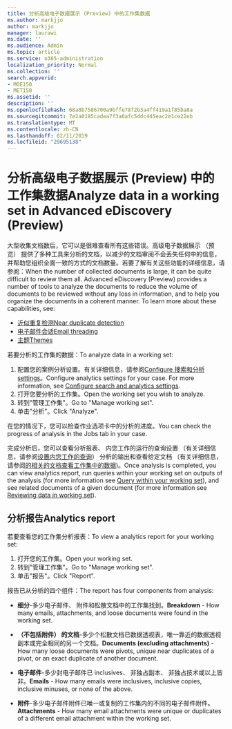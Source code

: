 ```yaml
---
title: 分析高级电子数据展示 (Preview) 中的工作集数据
ms.author: markjjo
author: markjjo
manager: laurawi
ms.date: ''
ms.audience: Admin
ms.topic: article
ms.service: o365-administration
localization_priority: Normal
ms.collection: ''
search.appverid:
- MOE150
- MET150
ms.assetid: ''
description: ''
ms.openlocfilehash: 68a8b7586700a9bffe78f2b3a4ff419a1f85ba8a
ms.sourcegitcommit: 7e2a0185cadea7f3a6afc5ddc445eac2e1ce22eb
ms.translationtype: MT
ms.contentlocale: zh-CN
ms.lasthandoff: 02/11/2019
ms.locfileid: "29695138"
---
```

# <a name="analyze-data-in-a-working-set-in-advanced-ediscovery-preview"></a><span data-ttu-id="12e8c-102">分析高级电子数据展示 (Preview) 中的工作集数据</span><span class="sxs-lookup"><span data-stu-id="12e8c-102">Analyze data in a working set in Advanced eDiscovery (Preview)</span></span>

<span data-ttu-id="12e8c-p101">大型收集文档数后，它可以是很难查看所有这些错误。高级电子数据展示 （预览） 提供了多种工具来分析的文档，以减少的文档审阅不会丢失任何中的信息，并帮助您组织全面一致的方式的文档数量。若要了解有关这些功能的详细信息，请参阅：</span><span class="sxs-lookup"><span data-stu-id="12e8c-p101">When the number of collected documents is large, it can be quite difficult to review them all. Advanced eDiscovery (Preview) provides a number of tools to analyze the documents to reduce the volume of documents to be reviewed without any loss in information, and to help you organize the documents in a coherent manner. To learn more about these capabilities, see:</span></span>

- [<span data-ttu-id="12e8c-106">近似重复检测</span><span class="sxs-lookup"><span data-stu-id="12e8c-106">Near duplicate detection</span></span>](near-duplicates.md)
- [<span data-ttu-id="12e8c-107">电子邮件会话</span><span class="sxs-lookup"><span data-stu-id="12e8c-107">Email threading</span></span>](email-threading.md)
- [<span data-ttu-id="12e8c-108">主题</span><span class="sxs-lookup"><span data-stu-id="12e8c-108">Themes</span></span>](themes.md)

<span data-ttu-id="12e8c-109">若要分析的工作集的数据：</span><span class="sxs-lookup"><span data-stu-id="12e8c-109">To analyze data in a working set:</span></span>

1. <span data-ttu-id="12e8c-p102">配置您的案例分析设置。有关详细信息，请参阅[Configure 搜索和分析 settings](configure-search-analytics-settings.md)。</span><span class="sxs-lookup"><span data-stu-id="12e8c-p102">Configure analytics settings for your case. For more information, see [Configure search and analytics settings](configure-search-analytics-settings.md).</span></span>
2. <span data-ttu-id="12e8c-112">打开您要分析的工作集。</span><span class="sxs-lookup"><span data-stu-id="12e8c-112">Open the working set you wish to analyze.</span></span>
3. <span data-ttu-id="12e8c-113">转到"管理工作集"。</span><span class="sxs-lookup"><span data-stu-id="12e8c-113">Go to "Manage working set".</span></span>
4. <span data-ttu-id="12e8c-114">单击"分析"。</span><span class="sxs-lookup"><span data-stu-id="12e8c-114">Click "Analyze".</span></span>

<span data-ttu-id="12e8c-115">在您的情况下，您可以检查作业选项卡中的分析的进度。</span><span class="sxs-lookup"><span data-stu-id="12e8c-115">You can check the progress of analysis in the Jobs tab in your case.</span></span>

 <span data-ttu-id="12e8c-116">完成分析后，您可以查看分析报表、 内您工作的运行的查询设置 （有关详细信息，请参阅[设置内您工作的查询](working-set-search.md)） 分析的输出和查看给定文档 （有关详细信息，请参阅[的相关的文档查看工作集中的数据](reviewing-data-in-working-set.md))。</span><span class="sxs-lookup"><span data-stu-id="12e8c-116">Once analysis is completed, you can view analytics report, run queries within your working set on outputs of the analysis (for more information see [Query within your working set](working-set-search.md)), and see related documents of a given document (for more information see [Reviewing data in working set](reviewing-data-in-working-set.md)).</span></span>

## <a name="analytics-report"></a><span data-ttu-id="12e8c-117">分析报告</span><span class="sxs-lookup"><span data-stu-id="12e8c-117">Analytics report</span></span>

<span data-ttu-id="12e8c-118">若要查看您的工作集分析报表：</span><span class="sxs-lookup"><span data-stu-id="12e8c-118">To view a analytics report for your working set:</span></span>

1. <span data-ttu-id="12e8c-119">打开您的工作集。</span><span class="sxs-lookup"><span data-stu-id="12e8c-119">Open your working set.</span></span>
2. <span data-ttu-id="12e8c-120">转到"管理工作集"。</span><span class="sxs-lookup"><span data-stu-id="12e8c-120">Go to "Manage working set".</span></span>
3. <span data-ttu-id="12e8c-121">单击"报告"。</span><span class="sxs-lookup"><span data-stu-id="12e8c-121">Click "Report".</span></span>

<span data-ttu-id="12e8c-122">报告已从分析的四个组件：</span><span class="sxs-lookup"><span data-stu-id="12e8c-122">The report has four components from analysis:</span></span>

- <span data-ttu-id="12e8c-123">**细分**-多少电子邮件、 附件和松散文档中的工作集找到。</span><span class="sxs-lookup"><span data-stu-id="12e8c-123">**Breakdown** - How many emails, attachments, and loose documents were found in the working set.</span></span>

- <span data-ttu-id="12e8c-124">**（不包括附件） 的文档**-多少个松散文档已数据透视表，唯一靠近的数据透视副本或完全相同的另一个文档。</span><span class="sxs-lookup"><span data-stu-id="12e8c-124">**Documents (excluding attachments)** - How many loose documents were pivots, unique near duplicates of a pivot, or an exact duplicate of another document.</span></span>

- <span data-ttu-id="12e8c-125">**电子邮件**-多少封电子邮件已 inclusives、 非独占副本、 非独占技术或以上皆非。</span><span class="sxs-lookup"><span data-stu-id="12e8c-125">**Emails** - How many emails were inclusives, inclusive copies, inclusive minuses, or none of the above.</span></span>

- <span data-ttu-id="12e8c-126">**附件**-多少电子邮件附件已唯一或复制的工作集内的不同的电子邮件附件。</span><span class="sxs-lookup"><span data-stu-id="12e8c-126">**Attachments** - How many email attachments were unique or duplicates of a different email attachment within the working set.</span></span>